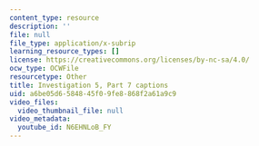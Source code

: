 ```yaml
---
content_type: resource
description: ''
file: null
file_type: application/x-subrip
learning_resource_types: []
license: https://creativecommons.org/licenses/by-nc-sa/4.0/
ocw_type: OCWFile
resourcetype: Other
title: Investigation 5, Part 7 captions
uid: a6be05d6-5848-45f0-9fe8-868f2a61a9c9
video_files:
  video_thumbnail_file: null
video_metadata:
  youtube_id: N6EHNLoB_FY
---
```

